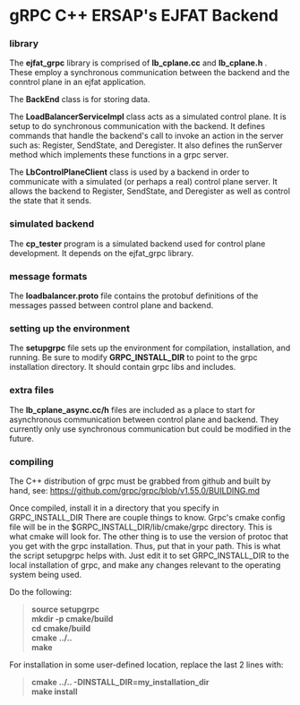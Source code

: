 # gRPC C++ ERSAP's EJFAT Backend

### library

The **ejfat_grpc** library is comprised of **lb_cplane.cc** and **lb_cplane.h** .
These employ a synchronous communication between the backend and the conntrol plane
in an ejfat application.

The **BackEnd** class is for storing data.

The **LoadBalancerServiceImpl** class acts as a simulated control plane. It is setup to do
synchronous communication with the backend. It defines commands that handle the backend's
call to invoke an action in the server such as: Register, SendState, and Deregister.
It also defines the runServer method which implements these functions in a grpc server.

The **LbControlPlaneClient** class is used by a backend in order to communicate with a
simulated (or perhaps a real) control plane server. It allows the backend to
Register, SendState, and Deregister as well as control the state that it sends.

### simulated backend

The **cp_tester** program is a simulated backend used for control plane development.
It depends on the ejfat_grpc library.

### message formats

The **loadbalancer.proto** file contains the protobuf definitions of the messages passed between control plane
and backend.

### setting up the environment

The **setupgrpc** file sets up the environment for compilation, installation, and running.
Be sure to modify **GRPC_INSTALL_DIR** to point to the grpc installation directory.
It should contain grpc libs and includes.

### extra files

The **lb_cplane_async.cc/h** files are included as a place to start for asynchronous communication
between control plane and backend. They currently only use synchronous communication but could
be modified in the future.

### compiling

The C++ distribution of grpc must be grabbed from github and built by hand, see:
https://github.com/grpc/grpc/blob/v1.55.0/BUILDING.md

Once compiled, install it in a directory that you specify in GRPC_INSTALL_DIR
There are couple things to know. Grpc's cmake config file will be in the
$GRPC_INSTALL_DIR/lib/cmake/grpc directory. This is what cmake will look for.
The other thing is to use the version of protoc that you get with the grpc installation.
Thus, put that in your path. This is what the script setupgrpc helps with.
Just edit it to set GRPC_INSTALL_DIR to the local installation of grpc,
and make any changes relevant to the operating system being used.

Do the following:

>**source setupgrpc  
mkdir -p cmake/build  
cd cmake/build  
cmake ../..  
make**  

For installation in some user-defined location, replace the last 2 lines with:

>**cmake ../.. -DINSTALL_DIR=my_installation_dir  
make install**  




